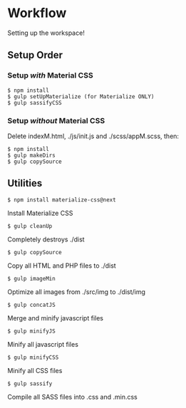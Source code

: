 # Workflow

Setting up the workspace!

## Setup Order

### Setup _with_ Material CSS

```
$ npm install
$ gulp setUpMaterialize (for Materialize ONLY)
$ gulp sassifyCSS
```

### Setup _without_ Material CSS

Delete indexM.html, ./js/init.js and ./scss/appM.scss, then:

```
$ npm install
$ gulp makeDirs
$ gulp copySource
```

[//]: <> (This is also a comment.)

## Utilities

```
$ npm install materialize-css@next
```

Install Materialize CSS

```
$ gulp cleanUp
```

Completely destroys ./dist

```
$ gulp copySource
```

Copy all HTML and PHP files to ./dist

```
$ gulp imageMin
```

Optimize all images from ./src/img to ./dist/img

```
$ gulp concatJS
```

Merge and minify javascript files

```
$ gulp minifyJS
```

Minify all javascript files

```
$ gulp minifyCSS
```

Minify all CSS files

```
$ gulp sassify
```

Compile all SASS files into .css and .min.css
